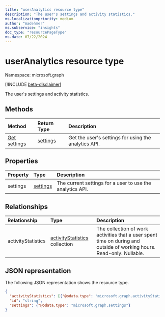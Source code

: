 ```yaml
---
title: "userAnalytics resource type"
description: "The user's settings and activity statistics."
ms.localizationpriority: medium
author: "madehmer"
ms.subservice: "insights"
doc_type: "resourcePageType"
ms.date: 07/22/2024
---
```


# userAnalytics resource type

Namespace: microsoft.graph

[!INCLUDE [beta-disclaimer](../../includes/beta-disclaimer.md)]

The user's settings and activity statistics.

## Methods

| Method       | Return Type | Description |
|:-------------|:------------|:------------|
[Get settings](../api/useranalytics-get-settings.md) | [settings](settings.md) | Get the user's settings for using the analytics API.|

## Properties

| Property     | Type        | Description |
|:-------------|:------------|:------------|
|settings|[settings](settings.md)|The current settings for a user to use the analytics API.|

## Relationships

| Relationship | Type        | Description |
|:-------------|:------------|:------------|
|activityStatistics|[activityStatistics](activitystatistics.md) collection| The collection of work activities that a user spent time on during and outside of working hours. Read-only. Nullable.|

## JSON representation

The following JSON representation shows the resource type.

<!-- {
  "blockType": "resource",
  "keyProperty": "id",
  "optionalProperties": [
    "activityStatistics"
  ],
  "@odata.type": "microsoft.graph.userAnalytics",
  "baseType": "microsoft.graph.entity"
}-->

```json
{
  "activityStatistics": [{"@odata.type": "microsoft.graph.activityStatistics"}],
  "id": "string",
  "settings": {"@odata.type": "microsoft.graph.settings"}
}
```

<!-- uuid: 16cd6b66-4b1a-43a1-adaf-3a886856ed98
2019-02-04 14:57:30 UTC -->
<!-- {
  "type": "#page.annotation",
  "description": "userAnalytics resource",
  "keywords": "",
  "section": "documentation",
  "tocPath": ""
}-->


